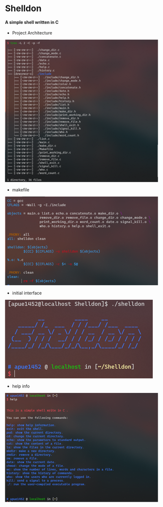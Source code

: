 # Shelldon

#### A simple shell written in C

-  Project Architecture 

![structure](Pic/structure.png)

- makefile

![makefile](Pic/makefile.png)

-  initial interface

![start](Pic/start.png)

- help info

![help](Pic/help.png)
